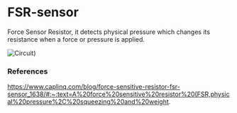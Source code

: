 # FSR-sensor
Force Sensor Resistor, it detects physical pressure which changes its resistance when a force or pressure is applied.

![Circuit](https://user-images.githubusercontent.com/89589831/175819253-d190b07d-48bd-44ff-b732-99d5664948bd.jpeg))


### References
https://www.caplinq.com/blog/force-sensitive-resistor-fsr-sensor_1638/#:~:text=A%20force%20sensitive%20resistor%20(FSR,physical%20pressure%2C%20squeezing%20and%20weight.
